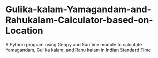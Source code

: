 # Gulika-kalam-Yamagandam-and-Rahukalam-Calculator-based-on-Location
A Python program using Geopy and Suntime module to calculate Yamagandam, Gulika kalam, and Rahu kalam in Indian Standard Time

